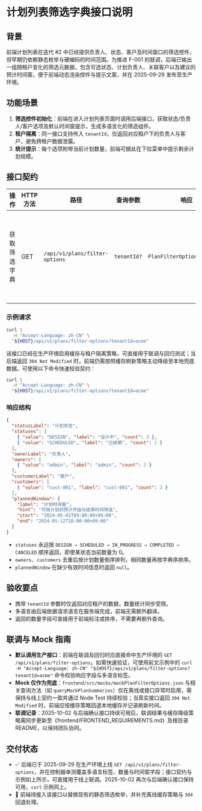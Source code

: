 # 计划列表筛选字典接口说明

## 背景

前端计划列表在迭代 #2 中已经提供负责人、状态、客户及时间窗口的筛选控件，但早期仍依赖静态枚举与硬编码的时间范围。为推进 F-001 的联调，后端已输出一组随租户变化的筛选元数据，包含可选状态、计划负责人、关联客户以及建议的预计时间窗，便于前端动态渲染控件与提示文案，并在 2025-09-29 发布至生产环境。

## 功能场景

1. **筛选控件初始化**：前端在进入计划列表页面时调用后端接口，获取状态/负责人/客户选项及默认时间窗提示，生成多语言化的筛选组件。
2. **租户隔离**：同一接口支持传入 `tenantId`，仅返回对应租户下的负责人与客户，避免跨租户数据泄露。
3. **统计提示**：每个选项附带当前计划数量，前端可据此在下拉菜单中提示剩余计划规模。

## 接口契约

| 操作 | HTTP 方法 | 路径 | 查询参数 | 响应 | 备注 |
| --- | --- | --- | --- | --- | --- |
| 获取筛选字典 | GET | `/api/v1/plans/filter-options` | `tenantId?` | `PlanFilterOptionsResponse` | 需要管理员或运维角色 |

### 示例请求

```bash
curl \
  -H "Accept-Language: zh-CN" \
  "${HOST}/api/v1/plans/filter-options?tenantId=acme"
```

该接口已经在生产环境启用缓存与租户隔离策略，可直接用于联调与回归测试；当后端返回 `304 Not Modified` 时，前端仍需按照缓存刷新策略主动降级至本地兜底数据。可使用以下命令快速校验契约：

```bash
curl \
  -H "Accept-Language: zh-CN" \
  "${HOST}/api/v1/plans/filter-options?tenantId=acme"
```

### 响应结构

```json
{
  "statusLabel": "计划状态",
  "statuses": [
    { "value": "DESIGN", "label": "设计中", "count": 3 },
    { "value": "SCHEDULED", "label": "已排期", "count": 1 }
  ],
  "ownerLabel": "负责人",
  "owners": [
    { "value": "admin", "label": "admin", "count": 2 }
  ],
  "customerLabel": "客户",
  "customers": [
    { "value": "cust-001", "label": "cust-001", "count": 2 }
  ],
  "plannedWindow": {
    "label": "计划时间窗",
    "hint": "可按计划的预计开始与结束时间筛选",
    "start": "2024-05-01T09:00:00+09:00",
    "end": "2024-05-12T18:00:00+09:00"
  }
}
```

- `statuses` 永远按 `DESIGN → SCHEDULED → IN_PROGRESS → COMPLETED → CANCELED` 顺序返回，即使某状态当前数量为 0。
- `owners`、`customers` 去重后按计划数量倒序排列，相同数量再按字典序排序。
- `plannedWindow` 在缺少有效时间信息时返回 `null`。

## 验收要点

- 携带 `tenantId` 参数时仅返回对应租户的数据，数量统计同步受限。
- 多语言由后端依据请求语言在服务端完成，前端无需额外翻译。
- 返回的数量字段可直接用于前端标注或排序，不需要再额外查询。

## 联调与 Mock 指南

- **默认调用生产接口**：前端在联调及回归时应直接命中生产环境的 `GET /api/v1/plans/filter-options`。如需快速验证，可使用前文示例中的 `curl -H "Accept-Language: zh-CN" "${HOST}/api/v1/plans/filter-options?tenantId=acme"` 命令校验响应字段与多语言标签。
- **Mock 仅作为兜底**：`frontend/src/mocks/mockPlanFilterOptions.json` 与相关查询方法（如 `queryMockPlanSummaries`）仅在离线或接口异常时启用，需保持与线上契约一致并通过 Node Test 持续校验；当真实接口返回 `304 Not Modified` 时，前端应按缓存策略回退本地缓存并记录刷新时间。
- **联调记录**：2025-10-02 与后端确认接口持续可用后，联调结果与缓存降级策略需同步更新至《frontend/FRONTEND_REQUIREMENTS.md》及根目录 README，以保持团队协同。

## 交付状态

- ✅ 后端已于 2025-09-29 在生产环境上线 `GET /api/v1/plans/filter-options`，并在控制器单测覆盖多语言标签、数量与时间窗字段；接口契约与示例如上所示，可直接用于线上联调。2025-10-02 再次与后端确认接口保持可用，`curl` 示例同上。
- 🔄 前端待接入该接口以替换现有的静态筛选枚举，并补充离线缓存策略与 `304` 回退处理。
